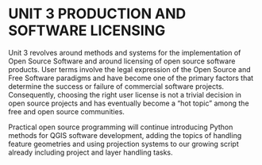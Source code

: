 # UNIT 3 PRODUCTION AND SOFTWARE LICENSING
Unit 3 revolves around methods and systems for the implementation of Open Source Software and around licensing of open source software products. User terms involve the legal expression of the Open Source and Free Software paradigms and have become one of the primary factors that determine the success or failure of commercial software projects. Consequently, choosing the right user license is not a trivial decision in open source projects and has eventually become a “hot topic” among the free and open source communities.

Practical open source programming will continue introducing Python methods for QGIS software development, adding the topics of handling feature geometries and using projection systems to our growing script already including project and layer handling tasks.
